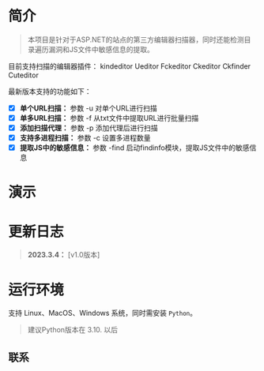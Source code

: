 # 简介

> 本项目是针对于ASP.NET的站点的第三方编辑器扫描器，同时还能检测目录遍历漏洞和JS文件中敏感信息的提取。


目前支持扫描的编辑器插件：
kindeditor  Ueditor  Fckeditor  Ckeditor  Ckfinder  Cuteditor

最新版本支持的功能如下：

- [x] **单个URL扫描：** 参数 -u 对单个URL进行扫描
- [x] **单多URL扫描：** 参数 -f 从txt文件中提取URL进行批量扫描
- [x] **添加扫描代理：** 参数 -p 添加代理后进行扫描
- [x] **支持多进程扫描：** 参数 -c 设置多进程数量
- [x] **提取JS中的敏感信息：** 参数 -find 启动findinfo模块，提取JS文件中的敏感信息

# 演示


# 更新日志

>**2023.3.4：** [v1.0版本]



# 运行环境

支持 Linux、MacOS、Windows 系统，同时需安装 `Python`。
> 建议Python版本在 3.10. 以后



## 联系

